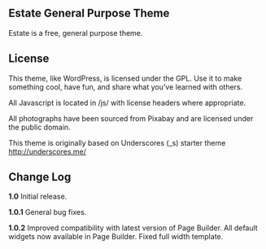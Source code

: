 Estate General Purpose Theme
---------------
Estate is a free, general purpose theme.


License
---------------
This theme, like WordPress, is licensed under the GPL. Use it to make something cool, have fun, and share what you've learned with others.

All Javascript is located in /js/ with license headers where appropriate.

All photographs have been sourced from Pixabay and are licensed under the public domain.

This theme is originally based on Underscores (_s) starter theme http://underscores.me/


Change Log
---------------

**1.0**
Initial release.

**1.0.1**
General bug fixes.

**1.0.2**
Improved compatibility with latest version of Page Builder.
All default widgets now available in Page Builder.
Fixed full width template.